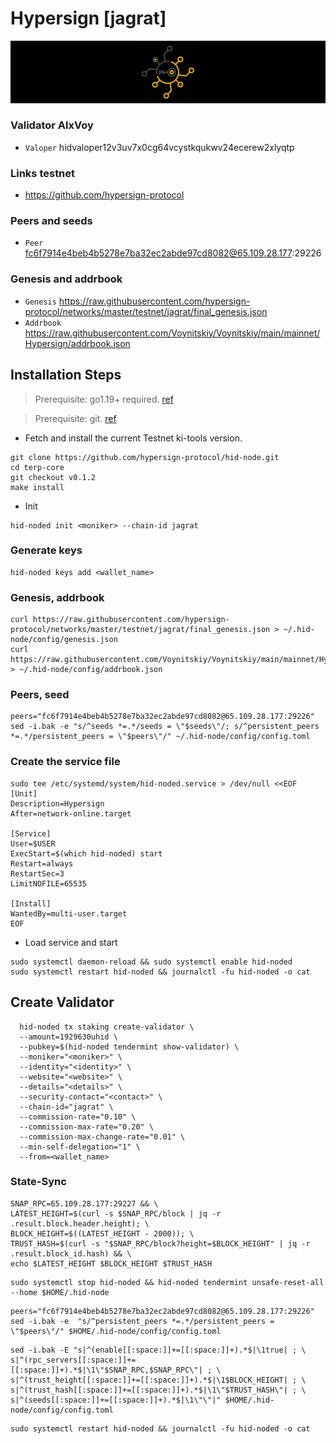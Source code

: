 # Hypersign [jagrat]
![Hypersign Guide](https://github.com/Voynitskiy/Voynitskiy/blob/main/testnet/Hypersign/Hypersign.png)
### Validator AlxVoy
* `Valoper` hidvaloper12v3uv7x0cg64vcystkqukwv24ecerew2xlyqtp
### Links testnet
* https://github.com/hypersign-protocol
### Peers and seeds
* `Peer` fc6f7914e4beb4b5278e7ba32ec2abde97cd8082@65.109.28.177:29226
### Genesis and addrbook
* `Genesis` https://raw.githubusercontent.com/hypersign-protocol/networks/master/testnet/jagrat/final_genesis.json
* `Addrbook` https://raw.githubusercontent.com/Voynitskiy/Voynitskiy/main/mainnet/Hypersign/addrbook.json
## Installation Steps
>Prerequisite: go1.19+ required. [ref](https://golang.org/doc/install)

>Prerequisite: git. [ref](https://github.com/git/git)

* Fetch and install the current Testnet ki-tools version.
```shell
git clone https://github.com/hypersign-protocol/hid-node.git
cd terp-core
git checkout v0.1.2
make install
```
* Init
```
hid-noded init <moniker> --chain-id jagrat
```

### Generate keys
```
hid-noded keys add <wallet_name>
```
### Genesis, addrbook
```
curl https://raw.githubusercontent.com/hypersign-protocol/networks/master/testnet/jagrat/final_genesis.json > ~/.hid-node/config/genesis.json
curl https://raw.githubusercontent.com/Voynitskiy/Voynitskiy/main/mainnet/Hypersign/addrbook.json > ~/.hid-node/config/addrbook.json
```
### Peers, seed
```
peers="fc6f7914e4beb4b5278e7ba32ec2abde97cd8082@65.109.28.177:29226"
sed -i.bak -e "s/^seeds *=.*/seeds = \"$seeds\"/; s/^persistent_peers *=.*/persistent_peers = \"$peers\"/" ~/.hid-node/config/config.toml
```
### Create the service file
```
sudo tee /etc/systemd/system/hid-noded.service > /dev/null <<EOF
[Unit]
Description=Hypersign
After=network-online.target

[Service]
User=$USER
ExecStart=$(which hid-noded) start
Restart=always
RestartSec=3
LimitNOFILE=65535

[Install]
WantedBy=multi-user.target
EOF
```
* Load service and start
```
sudo systemctl daemon-reload && sudo systemctl enable hid-noded
sudo systemctl restart hid-noded && journalctl -fu hid-noded -o cat
```
## Create Validator
```
  hid-noded tx staking create-validator \
  --amount=1929630uhid \
  --pubkey=$(hid-noded tendermint show-validator) \
  --moniker="<moniker>" \
  --identity="<identity>" \
  --website="<website>" \
  --details="<details>" \
  --security-contact="<contact>" \
  --chain-id="jagrat" \
  --commission-rate="0.10" \
  --commission-max-rate="0.20" \
  --commission-max-change-rate="0.01" \
  --min-self-delegation="1" \
  --from=<wallet_name>
```
### State-Sync
```
SNAP_RPC=65.109.28.177:29227 && \
LATEST_HEIGHT=$(curl -s $SNAP_RPC/block | jq -r .result.block.header.height); \
BLOCK_HEIGHT=$((LATEST_HEIGHT - 2000)); \
TRUST_HASH=$(curl -s "$SNAP_RPC/block?height=$BLOCK_HEIGHT" | jq -r .result.block_id.hash) && \
echo $LATEST_HEIGHT $BLOCK_HEIGHT $TRUST_HASH
```
```
sudo systemctl stop hid-noded && hid-noded tendermint unsafe-reset-all --home $HOME/.hid-node
```
```
peers="fc6f7914e4beb4b5278e7ba32ec2abde97cd8082@65.109.28.177:29226"
sed -i.bak -e  "s/^persistent_peers *=.*/persistent_peers = \"$peers\"/" $HOME/.hid-node/config/config.toml
```
```
sed -i.bak -E "s|^(enable[[:space:]]+=[[:space:]]+).*$|\1true| ; \
s|^(rpc_servers[[:space:]]+=[[:space:]]+).*$|\1\"$SNAP_RPC,$SNAP_RPC\"| ; \
s|^(trust_height[[:space:]]+=[[:space:]]+).*$|\1$BLOCK_HEIGHT| ; \
s|^(trust_hash[[:space:]]+=[[:space:]]+).*$|\1\"$TRUST_HASH\"| ; \
s|^(seeds[[:space:]]+=[[:space:]]+).*$|\1\"\"|" $HOME/.hid-node/config/config.toml
```
```
sudo systemctl restart hid-noded && journalctl -fu hid-noded -o cat
```
